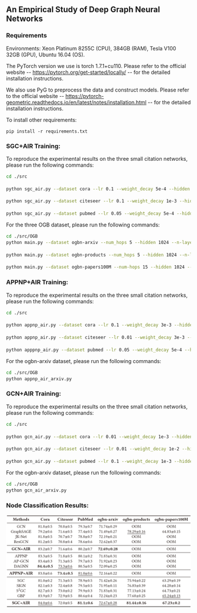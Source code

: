 ## An Empirical Study of Deep Graph Neural Networks



### Requirements

Environments: Xeon Platinum 8255C (CPU), 384GB (RAM), Tesla V100 32GB (GPU), Ubuntu 16.04 (OS).

The PyTorch version we use is torch 1.7.1+cu110. Please refer to the official website -- https://pytorch.org/get-started/locally/ -- for the detailed installation instructions.

We also use PyG to preprocess the data and construct models. Please refer to the official website -- https://pytorch-geometric.readthedocs.io/en/latest/notes/installation.html -- for the detailed installation instructions.

To install other requirements:

```setup
pip install -r requirements.txt
```

 ### SGC+AIR Training:

To reproduce the experimental results on the three small citation networks, please run the following commands:

```bash
cd ./src

python sgc_air.py --dataset cora --lr 0.1 --weight_decay 5e-4 --hidden 200 --dropout 0.4 --hops 10

python sgc_air.py --dataset citeseer --lr 0.1 --weight_decay 1e-3 --hidden 200 --dropout 0.2 --hops 15

python sgc_air.py --dataset pubmed --lr 0.05 --weight_decay 5e-4 --hidden 200 --dropout 0.5 --hops 30
```

For the three OGB dataset, please run the following commands:

```bash
cd ./src/OGB
python main.py --dataset ogbn-arxiv --num_hops 5 --hidden 1024 --n-layers 6 --input-drop 0 --att-drop 0.5 --dropout 0.5 --pre-process --epochs 1000 --patience 300 --num-runs 10 --eval-every 1 --eval-batch 500000 --act leaky_relu --batch 50000 --root ./ --seed 0  --gpu 0

python main.py --dataset ogbn-products --num_hops 5 --hidden 1024 --n-layers 2 --input-drop 0.5 --att-drop 0.4 --dropout 0.2 --pre-process --epochs 1000 --patience 300 --num-runs 10 --eval-every 1 --eval-batch 500000 --act leaky_relu --batch 50000  --root ./ --seed 0 --gpu 0

python main.py --dataset ogbn-papers100M --num-hops 15 --hidden 1024 --n-layers 6 --input-drop 0 --att-drop 0.5 --dropout 0.5 --pre-process --epochs 500 --patience 300 --num-runs 3 --eval-every 1 --eval-batch 500000 --act leaky_relu --batch 50000 --root ./ --seed 0  --gpu 0
```

 ### APPNP+AIR Training:

To reproduce the experimental results on the three small citation networks, please run the following commands:

```bash
cd ./src

python appnp_air.py --dataset cora --lr 0.1 --weight_decay 3e-3 --hidden 200 --dropout 0.2 --alpha 0.95 --hops 10

python appnp_air.py --dataset citeseer --lr 0.01 --weight_decay 3e-3 --hidden 200 --dropout 0.2 --alpha 0.95 --hops 10

python apppnp_air.py --dataset pubmed --lr 0.05 --weight_decay 5e-4 --hidden 200 --dropout 0.5 --alpha 0.95 --hops 10
```

For the ogbn-arxiv dataset, please run the following commands:

```bash
cd ./src/OGB
python appnp_air_arxiv.py
```

 ### GCN+AIR Training:

To reproduce the experimental results on the three small citation networks, please run the following commands:

```bash
cd ./src

python gcn_air.py --dataset cora --lr 0.01 --weight_decay 1e-3 --hidden 32 --dropout 0.5 --hops 6

python gcn_air.py --dataset citeseer --lr 0.01 --weight_decay 1e-2 --hidden 16 --dropout 0.3 --hops 4

python gcn_air.py --dataset pubmed --lr 0.1 --weight_decay 1e-3 --hidden 32 --dropout 0.5 --hops 4
```

For the ogbn-arxiv dataset, please run the following commands:

```bash
cd ./src/OGB
python gcn_air_arxiv.py
```



### Node Classification Results:

<img src=".\node_classifi_perf.png" style="zoom:80%;" />
